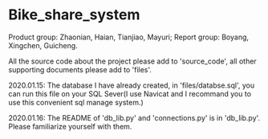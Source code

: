 # Bike_share_system

Product group: Zhaonian, Haian, Tianjiao, Mayuri;
Report group: Boyang, Xingchen, Guicheng.

All the source code about the project please add to 'source_code',
all other supporting documents please add to 'files'.

2020.01.15:
The database I have already created, in 'files/databse.sql', you can run this file on your SQL Sever(I use Navicat and I recommand you to use this convenient sql manage system.)

2020.01.16:
The README of 'db_lib.py' and 'connections.py' is in 'db_lib.py'. Please familiarize yourself with them.
